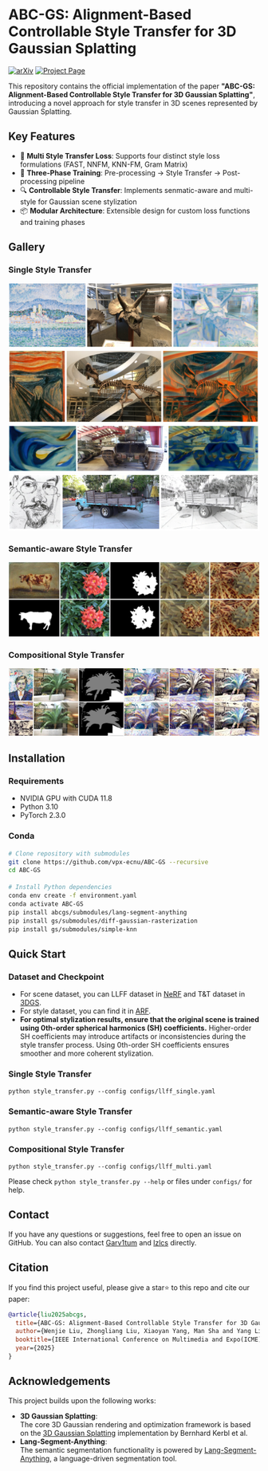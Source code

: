 # ABC-GS: Alignment-Based Controllable Style Transfer for 3D Gaussian Splatting

[![arXiv](https://img.shields.io/badge/arXiv-xxxx.xxxxx-b31b1b.svg)](https://arxiv.org/abs/xxxx.xxxxx)
[![Project Page](https://img.shields.io/badge/Project-Website-green)](https://vpx-ecnu.github.io/ABC-GS-website/)

This repository contains the official implementation of the paper **"ABC-GS: Alignment-Based Controllable Style Transfer for 3D Gaussian Splatting"**, introducing a novel approach for style transfer in 3D scenes represented by Gaussian Splatting.

## Key Features

- 🎨 **Multi Style Transfer Loss**: Supports four distinct style loss formulations (FAST, NNFM, KNN-FM, Gram Matrix)
- 🌟 **Three-Phase Training**: Pre-processing → Style Transfer → Post-processing pipeline
- 🔍 **Controllable Style Transfer**: Implements senmatic-aware and multi-style for Gaussian scene stylization
- 📦 **Modular Architecture**: Extensible design for custom loss functions and training phases

## Gallery

### Single Style Transfer
![](./abcgs/assets/single_horns.jpg)
![](./abcgs/assets/single_trex.jpg)
![](./abcgs/assets/single_M60.jpg)
![](./abcgs/assets/single_truck.jpg)
### Semantic-aware Style Transfer
![](./abcgs/assets/sematic_flower.jpg)
### Compositional Style Transfer
![](./abcgs/assets/multi_fern.jpg)


## Installation

### Requirements 
- NVIDIA GPU with CUDA 11.8
- Python 3.10
- PyTorch 2.3.0

### Conda

```bash
# Clone repository with submodules
git clone https://github.com/vpx-ecnu/ABC-GS --recursive
cd ABC-GS

# Install Python dependencies
conda env create -f environment.yaml
conda activate ABC-GS
pip install abcgs/submodules/lang-segment-anything
pip install gs/submodules/diff-gaussian-rasterization
pip install gs/submodules/simple-knn
```



## Quick Start
### Dataset and Checkpoint
* For scene dataset, you can LLFF dataset in [NeRF](https://github.com/bmild/nerf) and T&T dataset in [3DGS](https://github.com/graphdeco-inria/gaussian-splatting). 
* For style dataset, you can find it in [ARF](https://github.com/Kai-46/ARF-svox2).
* **For optimal stylization results, ensure that the original scene is trained using 0th-order spherical harmonics (SH) coefficients.** Higher-order SH coefficients may introduce artifacts or inconsistencies during the style transfer process. Using 0th-order SH coefficients ensures smoother and more coherent stylization.

### Single Style Transfer
```
python style_transfer.py --config configs/llff_single.yaml
```
### Semantic-aware Style Transfer
```
python style_transfer.py --config configs/llff_semantic.yaml
```
### Compositional Style Transfer
```
python style_transfer.py --config configs/llff_multi.yaml
```

Please check `python style_transfer.py --help` or files under `configs/` for help.

## Contact

If you have any questions or suggestions, feel free to open an issue on GitHub.
You can also contact [Garv1tum](https://github.com/Grav1tum) and [lzlcs](https://github.com/lzlcs) directly.

## Citation

If you find this project useful, please give a star⭐ to this repo and cite our paper:
```bibtex
@article{liu2025abcgs,
  title={ABC-GS: Alignment-Based Controllable Style Transfer for 3D Gaussian Splatting},
  author={Wenjie Liu, Zhongliang Liu, Xiaoyan Yang, Man Sha and Yang Li},
  booktitle={IEEE International Conference on Multimedia and Expo(ICME)},
  year={2025}
}
```

## Acknowledgements

This project builds upon the following works:
- **3D Gaussian Splatting**:  
  The core 3D Gaussian rendering and optimization framework is based on the [3D Gaussian Splatting](https://github.com/graphdeco-inria/gaussian-splatting) implementation by Bernhard Kerbl et al. 
- **Lang-Segment-Anything**: \
    The semantic segmentation functionality is powered by [Lang-Segment-Anything](https://github.com/luca-medeiros/lang-segment-anything), a language-driven segmentation tool.